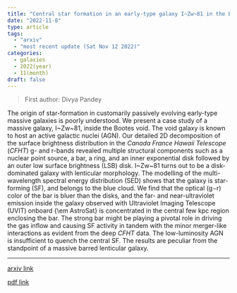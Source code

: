 ```yaml
---
title: "Central star formation in an early-type galaxy I~Zw~81 in the Bootes void"
date: "2022-11-8"
type: article
tags:
  - "arxiv"
  - "most recent update (Sat Nov 12 2022)"
categories:
  - galaxies
  - 2022(year)
  - 11(month)
draft: false
---
```


> First author: Divya Pandey

 The origin of star-formation in customarily passively evolving early-type
massive galaxies is poorly understood. We present a case study of a massive
galaxy, I~Zw~81, inside the Bootes void. The void galaxy is known to host an
active galactic nuclei (AGN). Our detailed 2D decomposition of the surface
brightness distribution in the $Canada$ $France$ $Hawaii$ $Telescope$ ($CFHT$)
g- and r-bands revealed multiple structural components such as a nuclear point
source, a bar, a ring, and an inner exponential disk followed by an outer low
surface brightness (LSB) disk. I~Zw~81 turns out to be a disk-dominated galaxy
with lenticular morphology. The modelling of the multi-wavelength spectral
energy distribution (SED) shows that the galaxy is star-forming (SF), and
belongs to the blue cloud. We find that the optical (g$-$r) color of the bar is
bluer than the disks, and the far- and near-ultraviolet emission inside the
galaxy observed with Ultraviolet Imaging Telescope (UVIT) onboard {\em
AstroSat} is concentrated in the central few kpc region enclosing the bar. The
strong bar might be playing a pivotal role in driving the gas inflow and
causing SF activity in tandem with the minor merger-like interactions as
evident from the deep $CFHT$ data. The low-luminosity AGN is insufficient to
quench the central SF. The results are peculiar from the standpoint of a
massive barred lenticular galaxy.

---
[arxiv link](http://arxiv.org/abs/2211.04043v1)

[pdf link](http://arxiv.org/pdf/2211.04043v1)